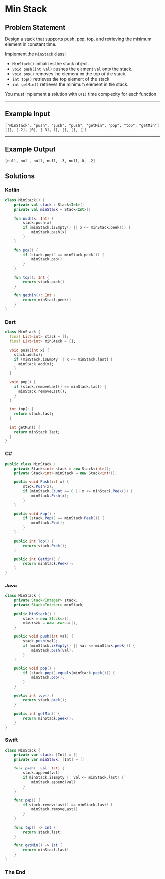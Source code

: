# Min Stack

## Problem Statement

Design a stack that supports push, pop, top, and retrieving the minimum element in constant time.

Implement the `MinStack` class:
- `MinStack()` initializes the stack object.
- `void push(int val)` pushes the element `val` onto the stack.
- `void pop()` removes the element on the top of the stack.
- `int top()` retrieves the top element of the stack.
- `int getMin()` retrieves the minimum element in the stack.

You must implement a solution with `O(1)` time complexity for each function.

---

## Example Input

```text
["MinStack", "push", "push", "push", "getMin", "pop", "top", "getMin"]
[[], [-2], [0], [-3], [], [], [], []]
```

---

## Example Output

```text
[null, null, null, null, -3, null, 0, -2]
```


## Solutions

### Kotlin

```kotlin
class MinStack() {
    private val stack = Stack<Int>()
    private val minStack = Stack<Int>()

    fun push(x: Int) {
        stack.push(x)
        if (minStack.isEmpty() || x <= minStack.peek()) {
            minStack.push(x)
        }
    }

    fun pop() {
        if (stack.pop() == minStack.peek()) {
            minStack.pop()
        }
    }

    fun top(): Int {
        return stack.peek()
    }

    fun getMin(): Int {
        return minStack.peek()
    }
}
```


### Dart

```dart
class MinStack {
  final List<int> stack = [];
  final List<int> minStack = [];

  void push(int x) {
    stack.add(x);
    if (minStack.isEmpty || x <= minStack.last) {
      minStack.add(x);
    }
  }

  void pop() {
    if (stack.removeLast() == minStack.last) {
      minStack.removeLast();
    }
  }

  int top() {
    return stack.last;
  }

  int getMin() {
    return minStack.last;
  }
}
```


### C#

```csharp
public class MinStack {
    private Stack<int> stack = new Stack<int>();
    private Stack<int> minStack = new Stack<int>();

    public void Push(int x) {
        stack.Push(x);
        if (minStack.Count == 0 || x <= minStack.Peek()) {
            minStack.Push(x);
        }
    }

    public void Pop() {
        if (stack.Pop() == minStack.Peek()) {
            minStack.Pop();
        }
    }

    public int Top() {
        return stack.Peek();
    }

    public int GetMin() {
        return minStack.Peek();
    }
}
```


### Java

```java
class MinStack {
    private Stack<Integer> stack;
    private Stack<Integer> minStack;

    public MinStack() {
        stack = new Stack<>();
        minStack = new Stack<>();
    }

    public void push(int val) {
        stack.push(val);
        if (minStack.isEmpty() || val <= minStack.peek()) {
            minStack.push(val);
        }
    }

    public void pop() {
        if (stack.pop().equals(minStack.peek())) {
            minStack.pop();
        }
    }

    public int top() {
        return stack.peek();
    }

    public int getMin() {
        return minStack.peek();
    }
}
```


### Swift

```swift
class MinStack {
    private var stack: [Int] = []
    private var minStack: [Int] = []

    func push(_ val: Int) {
        stack.append(val)
        if minStack.isEmpty || val <= minStack.last! {
            minStack.append(val)
        }
    }

    func pop() {
        if stack.removeLast() == minStack.last! {
            minStack.removeLast()
        }
    }

    func top() -> Int {
        return stack.last!
    }

    func getMin() -> Int {
        return minStack.last!
    }
}
```


### The End


